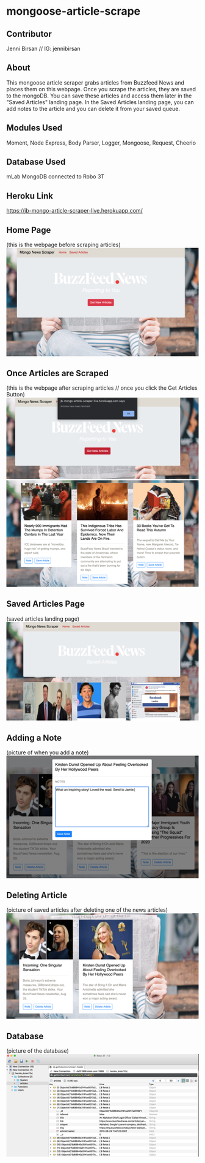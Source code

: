 # mongoose-article-scrape


## Contributor
Jenni Birsan //
IG: jennibirsan

## About
This mongoose article scraper grabs articles from Buzzfeed News and places them on this webpage. Once you scrape the articles, they are saved to the mongoDB. You can save these articles and access them later in the "Saved Articles" landing page. In the Saved Articles landing page, you can add notes to the article and you can delete it from your saved queue. 

## Modules Used
Moment,
Node Express,
Body Parser,
Logger,
Mongoose,
Request,
Cheerio

## Database Used
mLab MongoDB connected to Robo 3T

## Heroku Link
https://jb-mongo-article-scraper-live.herokuapp.com/

## Home Page
(this is the webpage before scraping articles)
![picture](screenshots/home.png)

## Once Articles are Scraped
(this is the webpage after scraping articles // once you click the Get Articles Button)
![picture](screenshots/scraped.png)
![picture](screenshots/home-scraped.png)

## Saved Articles Page
(saved articles landing page)
![picture](screenshots/saved.png)

## Adding a Note
(picture of when you add a note)
![picture](screenshots/notes.png)

## Deleting Article
(picture of saved articles after deleting one of the news articles)
![picture](screenshots/delete.png)

## Database
(picture of the database)
![picture](screenshots/robo3t.png)
